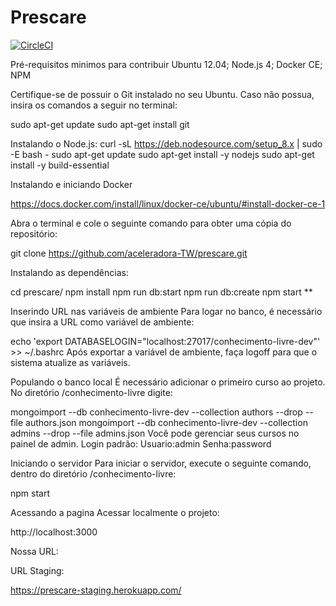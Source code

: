 # Prescare

[![CircleCI](https://circleci.com/gh/aceleradora-TW/prescare.svg?style=svg)](https://circleci.com/gh/aceleradora-TW/prescare)


Pré-requisitos minimos para contribuir
Ubuntu 12.04;
Node.js 4;
Docker CE;
NPM

Certifique-se de possuir o Git instalado no seu Ubuntu. Caso não possua, insira os comandos a seguir no terminal:

sudo apt-get update
sudo apt-get install git

Instalando o Node.js:
curl -sL https://deb.nodesource.com/setup_8.x | sudo -E bash -
sudo apt-get update
sudo apt-get install -y nodejs
sudo apt-get install -y build-essential

Instalando e iniciando Docker

https://docs.docker.com/install/linux/docker-ce/ubuntu/#install-docker-ce-1


Abra o terminal e cole o seguinte comando para obter uma cópia do repositório:

git clone https://github.com/aceleradora-TW/prescare.git


Instalando as dependências:

cd prescare/
npm install
npm run db:start
npm run db:create
npm start
**

Inserindo URL nas variáveis de ambiente
Para logar no banco, é necessário que insira a URL como variável de ambiente:

echo 'export DATABASELOGIN="localhost:27017/conhecimento-livre-dev"' >> ~/.bashrc
Após exportar a variável de ambiente, faça logoff para que o sistema atualize as variáveis.

Populando o banco local
É necessário adicionar o primeiro curso ao projeto. No diretório /conhecimento-livre digite:

mongoimport --db conhecimento-livre-dev --collection authors --drop --file authors.json
mongoimport --db conhecimento-livre-dev --collection admins --drop --file admins.json
Você pode gerenciar seus cursos no painel de admin. Login padrão: Usuario:admin Senha:password

Iniciando o servidor
Para iniciar o servidor, execute o seguinte comando, dentro do diretório /conhecimento-livre:

npm start


Acessando a pagina
Acessar localmente o projeto:

http://localhost:3000

Nossa URL:



URL Staging:

https://prescare-staging.herokuapp.com/